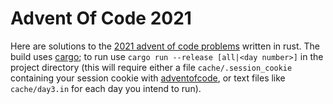 # Advent Of Code 2021

Here are solutions to the [2021 advent of code problems](https://adventofcode.com/2021/)
written in rust. The build uses [cargo](https://doc.rust-lang.org/cargo/getting-started/installation.html);
to run use `cargo run --release [all|<day number>]` in the project directory (this will require either
a file `cache/.session_cookie` containing your session cookie with
[adventofcode](https://adventofcode.com/2021/), or text files like `cache/day3.in`
for each day you intend to run).
